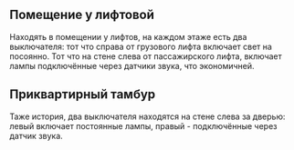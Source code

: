 ## Помещение у лифтовой

Находять в помещении у лифтов, на каждом этаже есть два выключателя: тот что справа от грузового лифта включает свет на посоянно. Тот что на стене слева от пассажирского лифта, включает лампы подключённые через датчики звука, что экономичней.

## Приквартирный тамбур

Таже история, два выключателя находятся на стене слева за дверью: левый включает постоянные лампы, правый - подключённые через датчик звука.
